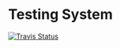 <h1>Testing System</h1>

<a href="https://travis-ci.org/tarasbarabash/testing-system">
    <img src="https://travis-ci.org/tarasbarabash/testing-system.svg?branch=master" alt="Travis Status">
</a>